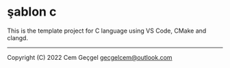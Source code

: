 <!-- SPDX-FileCopyrightText: 2022 Cem Geçgel <gecgelcem@outlook.com> -->
<!-- SPDX-License-Identifier: GPL-3.0-or-later -->

# şablon c

This is the template project for C language using VS Code, CMake and clangd.

---

Copyright (C) 2022 Cem Geçgel <gecgelcem@outlook.com>
